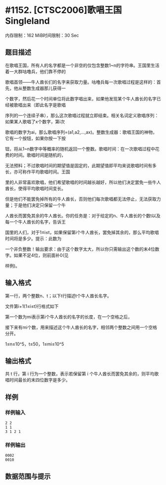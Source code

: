 # #1152. [CTSC2006]歌唱王国Singleland

内存限制：162 MiB时间限制：30 Sec

## 题目描述

在歌唱王国，所有人的名字都是一个非空的仅包含整数1~n的字符串。王国里生活着一大群咕噜兵，他们靠不停的

歌唱首领&mdash;&mdash;牛人酋长们的名字来获取力量。咕噜兵每一次歌唱过程是这样的：首先，他从整数生成器那儿获得一

个数字，然后花一个时间单位将此数字唱出来，如果他发现某个牛人酋长的名字已经被歌唱出来（即此名字是歌唱

序列的一个连续子串），那么这次歌唱过程就立即结束。相关名词定义歌唱序列：如果某人歌唱了x个数字，第i次

歌唱的数字为ai，那么歌唱序列=(a1,a2,&hellip;,ax)。整数生成器：歌唱王国的神物，它有一个按钮，如果你按一下按

钮，将从1~n数字中等概率的随机返回一个整数。歌唱时间：在一次歌唱过程中花费的时间。歌唱时间是随机的，

无法预料；不过歌唱时间的期望值是固定的，此期望值即平均来说歌唱时间有多长，亦可称作平均歌唱时间。王国

里的人非常喜欢歌唱，他们希望歌唱的时间越长越好，所以他们决定罢免一些牛人酋长，使得平均歌唱时间变长。

但是他们不能罢免掉所有的牛人酋长，否则他们每次歌唱都无法停止，无法获取力量；于是他们决定只保留一个牛

人酋长而罢免其余的牛人酋长。你的任务是：对于给定的n、牛人酋长的个数t以及每一个牛人酋长的名字，告诉王

国里的人们，对于1&le;i&le;t，如果保留第i个牛人酋长，罢免掉其余的，那么平均歌唱时间将是多少。提示：此数为

一个非负整数！输出要求：由于这个数字太大，所以你只需输出这个数的末4位数字。如果不足4位，则前面补0(见

样例)。

## 输入格式

第一行，两个整数n、t；以下t行描述t个牛人酋长名字。

文件第i+1(1&le;i&le;t)行格式如下

第一个数为mi表示第i个牛人酋长的名字的长度，在一个空格之后，

接下来有mi个数，用来描述这个牛人酋长的名字，相邻两个整数之间用一个空格分开。

1&le;n&le;10^5，t&le;50，1&le;mi&le;10^5

## 输出格式

共 t 行，第 i 行为一个整数，表示若保留第 i 个牛人酋长而罢免其余的，则平均歌唱时间最长的末四位数字是多少。

## 样例

### 样例输入

    
    2 2
    1 1
    3 1 2 1
    

### 样例输出

    
    0002
    0010
    

## 数据范围与提示
